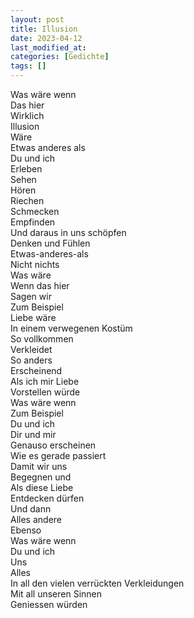 ```yaml
---
layout: post
title: Illusion
date: 2023-04-12
last_modified_at:
categories: [Gedichte]
tags: []
---
```


Was wäre wenn  
Das hier  
Wirklich  
Illusion  
Wäre  
Etwas anderes als  
Du und ich  
Erleben  
Sehen  
Hören  
Riechen    
Schmecken  
Empfinden  
Und daraus in uns schöpfen  
Denken und Fühlen  
Etwas-anderes-als  
Nicht nichts  
Was wäre  
Wenn das hier  
Sagen wir  
Zum Beispiel  
Liebe wäre  
In einem verwegenen Kostüm  
So vollkommen  
Verkleidet  
So anders  
Erscheinend  
Als ich mir Liebe  
Vorstellen würde  
Was wäre wenn  
Zum Beispiel  
Du und ich  
Dir und mir  
Genauso erscheinen  
Wie es gerade passiert  
Damit wir uns  
Begegnen und  
Als diese Liebe  
Entdecken dürfen  
Und dann  
Alles andere  
Ebenso  
Was wäre wenn  
Du und ich  
Uns  
Alles    
In all den vielen verrückten Verkleidungen  
Mit all unseren Sinnen  
Geniessen würden